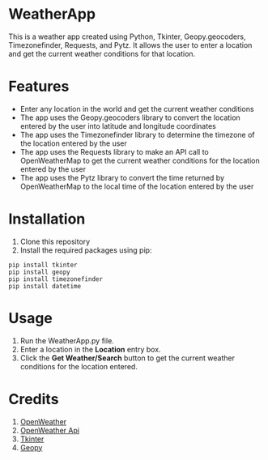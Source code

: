 # WeatherApp

This is a weather app created using Python, Tkinter, Geopy.geocoders, Timezonefinder, Requests, and Pytz. It allows the user to enter a location and get the current weather conditions for that location.

# Features

- Enter any location in the world and get the current weather conditions
- The app uses the Geopy.geocoders library to convert the location entered by the user into latitude and longitude coordinates
- The app uses the Timezonefinder library to determine the timezone of the location entered by the user
- The app uses the Requests library to make an API call to OpenWeatherMap to get the current weather conditions for the location entered by the user
- The app uses the Pytz library to convert the time returned by OpenWeatherMap to the local time of the location entered by the user

# Installation

1. Clone this repository 
2. Install the required packages using pip:
```shell
pip install tkinter
pip install geopy
pip install timezonefinder
pip install datetime
```

# Usage

1. Run the WeatherApp.py file.
2. Enter a location in the **Location** entry box.
3. Click the **Get Weather/Search** button to get the current weather conditions for the location entered.

# Credits

1. [OpenWeather](https://openweathermap.org/)
2. [OpenWeather Api](https://openweathermap.org/api)
3. [Tkinter](https://docs.python.org/3/library/tkinter.html)
4. [Geopy](https://geopy.readthedocs.io/en/stable/#geocoders)
